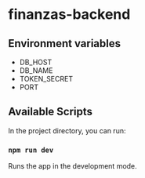 # finanzas-backend

## Environment variables

- DB_HOST
- DB_NAME
- TOKEN_SECRET
- PORT

## Available Scripts

In the project directory, you can run:

### `npm run dev`

Runs the app in the development mode.